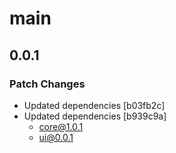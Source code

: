 # main

## 0.0.1

### Patch Changes

- Updated dependencies [b03fb2c]
- Updated dependencies [b939c9a]
  - core@1.0.1
  - ui@0.0.1
